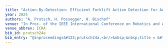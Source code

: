 ```yaml
---
title: "Action-By-Detection: Efficient Forklift Action Detection for Autonomous Mobile Robots in Warehouses"
year: 2024
authors: "A. Prutsch, H. Possegger, H. Bischof"
venue: "In Proc. of the IEEE International Conference on Robotics and Automation"
venue_abbrev: ICRA
bib_id: prutsch24a
bib_entry: "@inproceedings&#123;prutsch24a,<br/>&nbsp;&nbsp;title = &#123;&#123;Action-By-Detection: Efficient Forklift Action Detection for Autonomous Mobile Robots in Warehouses&#125;&#125;,<br/>&nbsp;&nbsp;author = &#123;Prutsch, Alexander and Possegger, Horst and Bischof, Horst&#125;,<br/>&nbsp;&nbsp;booktitle = &#123;Proc. of the IEEE International Conference on Robotics and Automation (ICRA)&#125;,<br/>&nbsp;&nbsp;year = &#123;2024&#125;<br/>&#125;"
---
```

